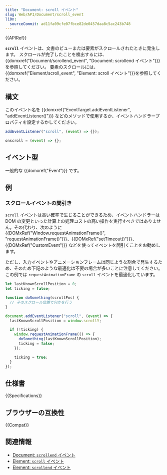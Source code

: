 ```yaml
---
title: "Document: scroll イベント"
slug: Web/API/Document/scroll_event
l10n:
  sourceCommit: ad11fa09cfe07fbce82de0457daa8c5ac243b748
---
```


{{APIRef}}

**`scroll`** イベントは、文書のビューまたは要素がスクロールされたときに発生します。
スクロールが完了したことを検出するには、 {{domxref("Document/scrollend_event", "Document: scrollend イベント")}}を参照してください。
要素のスクロールには、 {{domxref("Element/scroll_event", "Element: scroll イベント")}}を参照してください。

## 構文

このイベント名を {{domxref("EventTarget.addEventListener", "addEventListener()")}} などのメソッドで使用するか、イベントハンドラープロパティを設定するかしてください。

```js
addEventListener("scroll", (event) => {});

onscroll = (event) => {};
```

## イベント型

一般的な {{domxref("Event")}} です。

## 例

### スクロールイベントの間引き

`scroll` イベントは高い確率で生じることができるため、イベントハンドラーは DOM の変更といった計算上の処理コストの高い操作を実行すべきではありません。その代わり、次のように {{DOMxRef("Window.requestAnimationFrame()", "requestAnimationFrame()")}}、{{DOMxRef("setTimeout()")}}、{{DOMxRef("CustomEvent")}} などを使ってイベントを間引くことをお勧めします。

ただし、入力イベントやアニメーションフレームは同じような割合で発生するため、そのため下記のような最適化は不要の場合が多いことに注意してください。 この例では `requestAnimationFrame` の `scroll` イベントを最適化しています。

```js
let lastKnownScrollPosition = 0;
let ticking = false;

function doSomething(scrollPos) {
  // 子のスクロール位置で何かを行う
}

document.addEventListener("scroll", (event) => {
  lastKnownScrollPosition = window.scrollY;

  if (!ticking) {
    window.requestAnimationFrame(() => {
      doSomething(lastKnownScrollPosition);
      ticking = false;
    });

    ticking = true;
  }
});
```

## 仕様書

{{Specifications}}

## ブラウザーの互換性

{{Compat}}

## 関連情報

- [Document: `scrollend` イベント](/ja/docs/Web/API/Document/scrollend_event)
- [Element: `scroll` イベント](/ja/docs/Web/API/Element/scroll_event)
- [Element: `scrollend` イベント](/ja/docs/Web/API/Element/scrollend_event)
